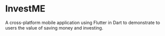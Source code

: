 # InvestME
A cross-platform mobile application using Flutter in Dart to demonstrate to users the value of saving money and investing. 
